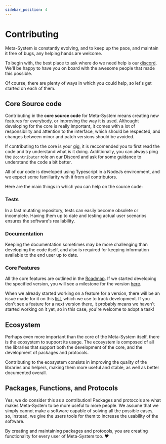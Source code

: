 ```yaml
---
sidebar_position: 4
---
```


# Contributing
Meta-System is constantly evolving, and to keep up the pace, and maintain it free of bugs, any helping hands are welcome.

To begin with, the best place to ask where do we need help is our [discord](https://discord.gg/ndGsnbTW7V). We'll be happy to have you on board with the awesome people that made this possible.

Of course, there are plenty of ways in which you could help, so let's get started on each of them.

## Core Source code
Contributing in the **core source code** for Meta-System means creating new features for everybody, or improving the way it is used. Althought developing for the core is really important, it comes with a lot of responsibility and attention to the interface, which should be respected, and  changes between minor and patch versions should be avoided.

If contributing to the core is your gig, it is reccomended you to first read the code and try understand what is it doing. Additionally, you can always ping the `@contributor` role on our Discord and ask for some guidance to understand the code a bit better.

All of our code is developed using Typescript in a NodeJs environment, and we expect some familiarity with it from all contributors.

Here are the main things in which you can help on the source code:

### Tests
In a fast mutating repository, tests can easily become obsolete or incomplete. Having them up to date and testing actual user scenarios ensures the software's realiability.

### Documentation
Keeping the documentation sometimes may be more challenging than developing the code itself, and also is required for keeping information available to the end user up to date.

### Core Features
All the core features are outlined in the [Roadmap](https://github.com/mapikit/meta-system/blob/master/ROADMAP.md). If we started developing the specified version, you will see a milestone for the version [here](https://github.com/mapikit/meta-system/milestones).

When we already started working on a feature for a version, there will be an issue made for it on this [list](https://github.com/mapikit/meta-system/issues), which we use to track development. If you don't see a feature for a next version there, it probably means we haven't started working on it yet, so in this case, you're welcome to adopt a task!

## Ecosystem
Perhaps even more important than the core of the Meta-System itself, there is the ecosystem to support its usage. The ecosystem is composed of all the libraries that support both the development of the core, and the development of packages and protocols.

Contributing to the ecosystem consists in improving the quality of the libraries and helpers, making them more useful and stable, as well as better documented overall.

## Packages, Functions, and Protocols
Yes, we do consider this as a contribution! Packages and protocols are what makes Meta-System to be more useful to more people. We assume that we simply cannot make a software capable of solving all the possible cases, so, instead, we give the users tools for them to increase the usability of the software.

By creating and maintaining packages and protocols, you are creating functionality for every user of Meta-System too. :heart: